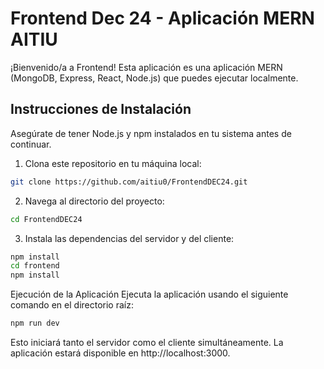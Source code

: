 # Frontend Dec 24 - Aplicación MERN AITIU

¡Bienvenido/a a Frontend! Esta aplicación es una aplicación MERN (MongoDB, Express, React, Node.js) que puedes ejecutar localmente.

## Instrucciones de Instalación

Asegúrate de tener Node.js y npm instalados en tu sistema antes de continuar.

1. Clona este repositorio en tu máquina local:

```bash
git clone https://github.com/aitiu0/FrontendDEC24.git

```

2. Navega al directorio del proyecto:

```bash
cd FrontendDEC24

```
3. Instala las dependencias del servidor y del cliente:

```bash
npm install
cd frontend
npm install

```
Ejecución de la Aplicación
Ejecuta la aplicación usando el siguiente comando en el directorio raíz:
```bash
npm run dev
```
Esto iniciará tanto el servidor como el cliente simultáneamente. La aplicación estará disponible en http://localhost:3000.



